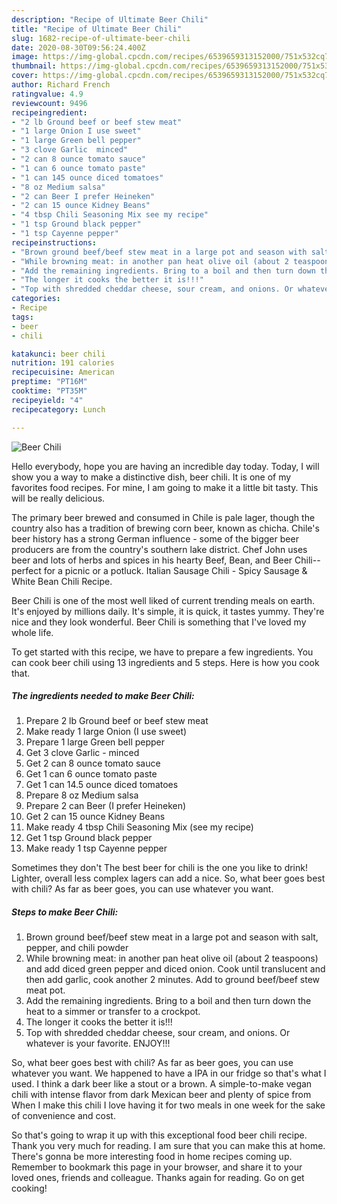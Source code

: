 ```yaml
---
description: "Recipe of Ultimate Beer Chili"
title: "Recipe of Ultimate Beer Chili"
slug: 1682-recipe-of-ultimate-beer-chili
date: 2020-08-30T09:56:24.400Z
image: https://img-global.cpcdn.com/recipes/6539659313152000/751x532cq70/beer-chili-recipe-main-photo.jpg
thumbnail: https://img-global.cpcdn.com/recipes/6539659313152000/751x532cq70/beer-chili-recipe-main-photo.jpg
cover: https://img-global.cpcdn.com/recipes/6539659313152000/751x532cq70/beer-chili-recipe-main-photo.jpg
author: Richard French
ratingvalue: 4.9
reviewcount: 9496
recipeingredient:
- "2 lb Ground beef or beef stew meat"
- "1 large Onion I use sweet"
- "1 large Green bell pepper"
- "3 clove Garlic  minced"
- "2 can 8 ounce tomato sauce"
- "1 can 6 ounce tomato paste"
- "1 can 145 ounce diced tomatoes"
- "8 oz Medium salsa"
- "2 can Beer I prefer Heineken"
- "2 can 15 ounce Kidney Beans"
- "4 tbsp Chili Seasoning Mix see my recipe"
- "1 tsp Ground black pepper"
- "1 tsp Cayenne pepper"
recipeinstructions:
- "Brown ground beef/beef stew meat in a large pot and season with salt, pepper, and chili powder"
- "While browning meat: in another pan heat olive oil (about 2 teaspoons) and add diced green pepper and diced onion. Cook until translucent and then add garlic, cook another 2 minutes. Add to ground beef/beef stew meat pot."
- "Add the remaining ingredients. Bring to a boil and then turn down the heat to a simmer or transfer to a crockpot."
- "The longer it cooks the better it is!!!"
- "Top with shredded cheddar cheese, sour cream, and onions. Or whatever is your favorite. ENJOY!!!"
categories:
- Recipe
tags:
- beer
- chili

katakunci: beer chili 
nutrition: 191 calories
recipecuisine: American
preptime: "PT16M"
cooktime: "PT35M"
recipeyield: "4"
recipecategory: Lunch

---
```



![Beer Chili](https://img-global.cpcdn.com/recipes/6539659313152000/751x532cq70/beer-chili-recipe-main-photo.jpg)

Hello everybody, hope you are having an incredible day today. Today, I will show you a way to make a distinctive dish, beer chili. It is one of my favorites food recipes. For mine, I am going to make it a little bit tasty. This will be really delicious.

The primary beer brewed and consumed in Chile is pale lager, though the country also has a tradition of brewing corn beer, known as chicha. Chile&#39;s beer history has a strong German influence - some of the bigger beer producers are from the country&#39;s southern lake district. Chef John uses beer and lots of herbs and spices in his hearty Beef, Bean, and Beer Chili--perfect for a picnic or a potluck. Italian Sausage Chili - Spicy Sausage &amp; White Bean Chili Recipe.

Beer Chili is one of the most well liked of current trending meals on earth. It's enjoyed by millions daily. It's simple, it is quick, it tastes yummy. They're nice and they look wonderful. Beer Chili is something that I've loved my whole life.


To get started with this recipe, we have to prepare a few ingredients. You can cook beer chili using 13 ingredients and 5 steps. Here is how you cook that.

<!--inarticleads1-->

##### The ingredients needed to make Beer Chili:

1. Prepare 2 lb Ground beef or beef stew meat
1. Make ready 1 large Onion (I use sweet)
1. Prepare 1 large Green bell pepper
1. Get 3 clove Garlic - minced
1. Get 2 can 8 ounce tomato sauce
1. Get 1 can 6 ounce tomato paste
1. Get 1 can 14.5 ounce diced tomatoes
1. Prepare 8 oz Medium salsa
1. Prepare 2 can Beer (I prefer Heineken)
1. Get 2 can 15 ounce Kidney Beans
1. Make ready 4 tbsp Chili Seasoning Mix (see my recipe)
1. Get 1 tsp Ground black pepper
1. Make ready 1 tsp Cayenne pepper


Sometimes they don&#39;t The best beer for chili is the one you like to drink! Lighter, overall less complex lagers can add a nice. So, what beer goes best with chili? As far as beer goes, you can use whatever you want. 

<!--inarticleads2-->

##### Steps to make Beer Chili:

1. Brown ground beef/beef stew meat in a large pot and season with salt, pepper, and chili powder
1. While browning meat: in another pan heat olive oil (about 2 teaspoons) and add diced green pepper and diced onion. Cook until translucent and then add garlic, cook another 2 minutes. Add to ground beef/beef stew meat pot.
1. Add the remaining ingredients. Bring to a boil and then turn down the heat to a simmer or transfer to a crockpot.
1. The longer it cooks the better it is!!!
1. Top with shredded cheddar cheese, sour cream, and onions. Or whatever is your favorite. ENJOY!!!


So, what beer goes best with chili? As far as beer goes, you can use whatever you want. We happened to have a IPA in our fridge so that&#39;s what I used. I think a dark beer like a stout or a brown. A simple-to-make vegan chili with intense flavor from dark Mexican beer and plenty of spice from When I make this chili I love having it for two meals in one week for the sake of convenience and cost. 

So that's going to wrap it up with this exceptional food beer chili recipe. Thank you very much for reading. I am sure that you can make this at home. There's gonna be more interesting food in home recipes coming up. Remember to bookmark this page in your browser, and share it to your loved ones, friends and colleague. Thanks again for reading. Go on get cooking!
